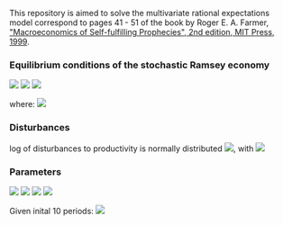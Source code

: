 
This repository is aimed to solve the multivariate rational expectations model correspond to pages 41 - 51 of the book
by Roger E. A. Farmer, ["Macroeconomics of Self-fulfilling Prophecies", 2nd edition, MIT Press, 1999](https://mitpress.mit.edu/books/macroeconomics-self-fulfilling-prophecies-second-edition).

### Equilibrium conditions of the stochastic Ramsey economy

<img src="https://render.githubusercontent.com/render/math?math=\frac{1}{c_{t}}=\beta E_{t}\left[\frac{1}{c_{t%2B1}}\left\{(1-\delta)%2BF_{k}^{t%2B1}\right\}\right]">

<img src="https://render.githubusercontent.com/render/math?math=k_{t%2B1}=(1-\delta) k_{t}%2Bs_{t} k_{t}^{\alpha}-c_{t}">

<img src="https://render.githubusercontent.com/render/math?math=s_{t%2B1}=s_t^{\rho}v_{t%2B1}">

where: <img src="https://render.githubusercontent.com/render/math?math=F_k^{t%2B1}=\alpha s_{t%2B1} k_{t%2B1}^{\alpha-1}">


### Disturbances

log of disturbances to productivity is normally distributed <img src="https://render.githubusercontent.com/render/math?math=\log v_{t%2B1} \sim \mathcal{N}(0,\sigma_v^2)">, with <img src="https://render.githubusercontent.com/render/math?math=\sigma_v^2=0.007^2">

### Parameters
<img src="https://render.githubusercontent.com/render/math?math=\alpha = 0.3">

<img src="https://render.githubusercontent.com/render/math?math=\beta = 0.95">

<img src="https://render.githubusercontent.com/render/math?math=\delta = 0.1">

<img src="https://render.githubusercontent.com/render/math?math=\rho = 0.9">


Given inital 10 periods:
<img src="https://render.githubusercontent.com/render/math?math=\{ \log s_t\}_{t=0}^{9}=\{0, -0.005, -0.009, -0.013, -0.022, -0.021, -0.019, -0.011, -0.012, -0.003\}">




